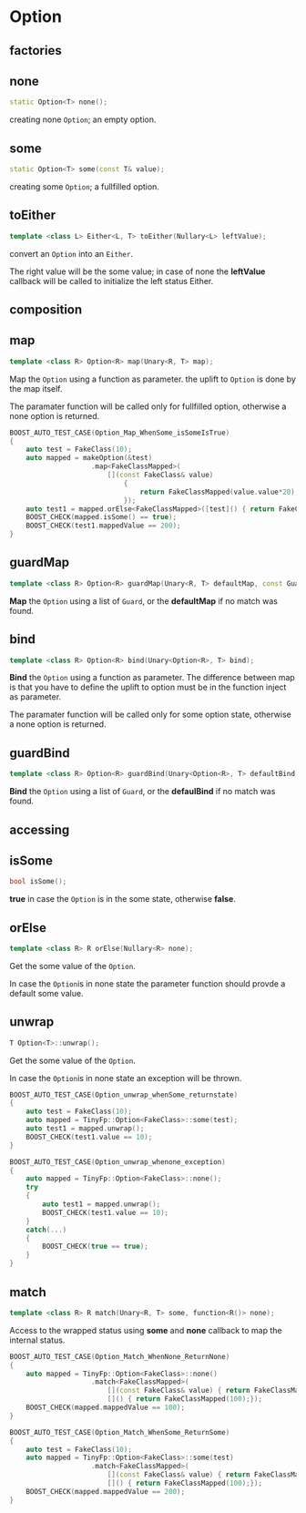 # Option

## factories

## none

```c++
static Option<T> none();
```

creating none `Option`; an empty option.


## some

```c++
static Option<T> some(const T& value);
```

creating some `Option`; a fullfilled option.


## toEither

```c++
template <class L> Either<L, T> toEither(Nullary<L> leftValue);
```

convert an `Option` into an `Either`.

The right value will be the some value; in case of none the **leftValue** callback will be called to initialize the left status Either.

## composition

## map

```c++
template <class R> Option<R> map(Unary<R, T> map);
```

Map the `Option` using a function as parameter. the uplift to `Option` is done by the map itself.

The paramater function will be called only for fullfilled option, otherwise a none option is returned.

```c++
BOOST_AUTO_TEST_CASE(Option_Map_WhenSome_isSomeIsTrue)
{
    auto test = FakeClass(10);
    auto mapped = makeOption(&test)
                    .map<FakeClassMapped>(
                        [](const FakeClass& value)
                            { 
                                return FakeClassMapped(value.value*20);
                            });
    auto test1 = mapped.orElse<FakeClassMapped>([test]() { return FakeClassMapped(100);});
    BOOST_CHECK(mapped.isSome() == true);
    BOOST_CHECK(test1.mappedValue == 200);
}
```

## guardMap

```c++
template <class R> Option<R> guardMap(Unary<R, T> defaultMap, const Guards<R, T>& guards);
```

**Map** the `Option` using a list of `Guard`, or the **defaultMap** if no match was found.

## bind

```c++
template <class R> Option<R> bind(Unary<Option<R>, T> bind);
```

**Bind** the `Option` using a function as parameter. The difference between map is that you have to define the uplift to option must be in the function inject as parameter.

The paramater function will be called only for some option state, otherwise a none option is returned.

## guardBind

```c++
template <class R> Option<R> guardBind(Unary<Option<R>, T> defaultBind, const Guards<Option<R>, T>& guards);
```

**Bind** the `Option` using a list of `Guard`, or the **defaulBind** if no match was found.

## accessing

## isSome

```c++
bool isSome();
```

**true** in case the `Option` is in the some state, otherwise **false**.

## orElse

```c++
template <class R> R orElse(Nullary<R> none);
```

Get the some value of the `Option`.

In case the `Option`is in none state the parameter function should provde a default some value.

## unwrap

```c++
T Option<T>::unwrap();
```

Get the some value of the `Option`.

In case the `Option`is in none state an exception will be thrown.


```c++
BOOST_AUTO_TEST_CASE(Option_unwrap_whenSome_returnstate)
{
    auto test = FakeClass(10);
    auto mapped = TinyFp::Option<FakeClass>::some(test);
    auto test1 = mapped.unwrap();
    BOOST_CHECK(test1.value == 10);
}

BOOST_AUTO_TEST_CASE(Option_unwrap_whenone_exception)
{
    auto mapped = TinyFp::Option<FakeClass>::none();
    try
    {
        auto test1 = mapped.unwrap();
        BOOST_CHECK(test1.value == 10);
    }
    catch(...)
    {
        BOOST_CHECK(true == true);
    }
}
```

## match

```c++
template <class R> R match(Unary<R, T> some, function<R()> none);
```

Access to the wrapped status using **some** and **none** callback to map the internal status.

```c++
BOOST_AUTO_TEST_CASE(Option_Match_WhenNone_ReturnNone)
{
    auto mapped = TinyFp::Option<FakeClass>::none()
                    .match<FakeClassMapped>(
                        [](const FakeClass& value) { return FakeClassMapped(value.value*20);},
                        []() { return FakeClassMapped(100);});
    BOOST_CHECK(mapped.mappedValue == 100);
}

BOOST_AUTO_TEST_CASE(Option_Match_WhenSome_ReturnSome)
{
    auto test = FakeClass(10);
    auto mapped = TinyFp::Option<FakeClass>::some(test)
                    .match<FakeClassMapped>(
                        [](const FakeClass& value) { return FakeClassMapped(value.value*20);},
                        []() { return FakeClassMapped(100);});
    BOOST_CHECK(mapped.mappedValue == 200);
}
```
